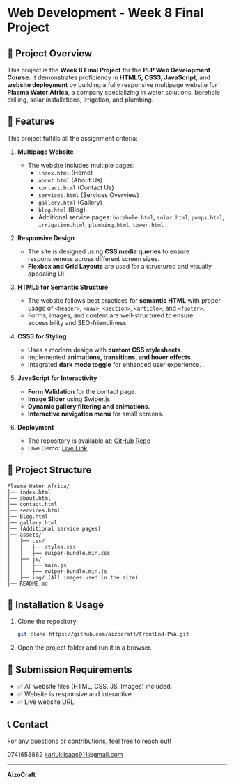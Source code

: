 # Web Development - Week 8 Final Project

## 🚀 Project Overview
This project is the **Week 8 Final Project** for the **PLP Web Development Course**. It demonstrates proficiency in **HTML5, CSS3, JavaScript**, and **website deployment** by building a fully responsive multipage website for **Plasma Water Africa**, a company specializing in water solutions, borehole drilling, solar installations, irrigation, and plumbing.

## 🎯 Features
This project fulfills all the assignment criteria:

1. **Multipage Website**
   - The website includes multiple pages:
     - `index.html` (Home)
     - `about.html` (About Us)
     - `contact.html` (Contact Us)
     - `services.html` (Services Overview)
     - `gallery.html` (Gallery)
     - `blog.html` (Blog)
     - Additional service pages: `borehole.html`, `solar.html`, `pumps.html`, `irrigation.html`, `plumbing.html`, `tower.html`

2. **Responsive Design**
   - The site is designed using **CSS media queries** to ensure responsiveness across different screen sizes.
   - **Flexbox and Grid Layouts** are used for a structured and visually appealing UI.

3. **HTML5 for Semantic Structure**
   - The website follows best practices for **semantic HTML** with proper usage of `<header>`, `<nav>`, `<section>`, `<article>`, and `<footer>`.
   - Forms, images, and content are well-structured to ensure accessibility and SEO-friendliness.

4. **CSS3 for Styling**
   - Uses a modern design with **custom CSS stylesheets**.
   - Implemented **animations, transitions, and hover effects**.
   - Integrated **dark mode toggle** for enhanced user experience.

5. **JavaScript for Interactivity**
   - **Form Validation** for the contact page.
   - **Image Slider** using Swiper.js.
   - **Dynamic gallery filtering and animations**.
   - **Interactive navigation menu** for small screens.

6. **Deployment**
   - The repository is available at: [GitHub Repo](https://github.com/aizocraft/FrontEnd-PWA.git)
   - Live Demo: [Live Link](https://week8assignment.netlify.app/)

## 📁 Project Structure
```
Plasma Water Africa/
│── index.html
│── about.html
│── contact.html
│── services.html
│── blog.html
│── gallery.html
│── (Additional service pages)
│── assets/
│   ├── css/
│   │   ├── styles.css
│   │   ├── swiper-bundle.min.css
│   ├── js/
│   │   ├── main.js
│   │   ├── swiper-bundle.min.js
│   ├── img/ (All images used in the site)
│── README.md
```

## 📌 Installation & Usage
1. Clone the repository:
   ```bash
   git clone https://github.com/aizocraft/FrontEnd-PWA.git
   ```
2. Open the project folder and run it in a browser.


## 📜 Submission Requirements
- ✅ All website files (HTML, CSS, JS, Images) included.
- ✅ Website is responsive and interactive.
- ✅ Live website URL: 

## 📞 Contact
For any questions or contributions, feel free to reach out!

0741653862
kariukiisaac911@gmail.com

---
**AizoCraft** 

